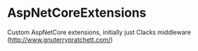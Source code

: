 # AspNetCoreExtensions
Custom AspNetCore extensions, initially just Clacks middleware (http://www.gnuterrypratchett.com/)
